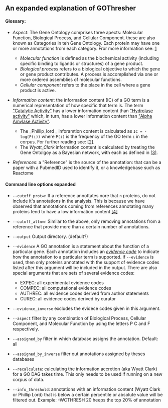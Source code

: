 ## An expanded explanation of GOThresher

#### Glossary:
+ _Aspect_: The Gene Ontology comprises three apects: Molecular Function, Biological Process, and Cellular Component. these are also known as Categories in teh Gene Ontology. Each protein may have one or more annotations from each category. Fror more information see: [1](https://www.ncbi.nlm.nih.gov/pmc/articles/PMC3037419/)
    + _Molecular function_ is defined as the biochemical activity (including specific binding to ligands or structures) of a gene product. 
    + _Biological process_ refers to a biological objective to which the gene or gene product contributes. A process is accomplished via one or more ordered assemblies of molecular functions.
    + _Cellular component_ refers to the place in the cell where a gene product is active.


+ _Information content_: the information content (IC) of a GO term is a numerical representation of how specific that term is. The term ["Catalytic Activity"](https://www.ebi.ac.uk/QuickGO/term/GO:0003824) has a lower information content than ["Hydrolase activity"](https://www.ebi.ac.uk/QuickGO/term/GO:0016787) which, in turn, has a lower information content than ["Alpha Amylase Activity"](https://www.ebi.ac.uk/QuickGO/term/GO:0004556). 
    + The _Phillip_lord _ inforamtion content is calculated as `IC = -log(P(i))` where `P(i)` is the frequency of the GO term `i` in the corpus. For further reading see: [[2]](https://journals.plos.org/ploscompbiol/article?id=10.1371/journal.pcbi.1000443).
    + The _Wyatt_Clark_ information content  is calculated by treating the Gene Ontolgoy as a Bayesian network, with each  as defined in [[3]]().
+ _References_: a "Reference" is the source of the annotation: that can be a paper with a PubmedID used to identify it, or a knowledgebase such as Reactome


#### Command line options expanded 

+ `--cutoff_prot=n`
If a reference annottates nore that `n` proteins, do not include it's annotations in the analysis. This is because we have observed that annotations coming from references annotating many proteins tend to have a low information content [[4]](https://journals.plos.org/ploscompbiol/article/authors?id=10.1371/journal.pcbi.1003063)

+ `--cutoff_attn=n`
Similar to the above, only removing annotations from a reference that provide more than a certain number of annotations.

+ `--output`
Output directory. (default?)

+ `--evidence`
A GO annotation is a statement about the function of a particular gene. Each annotation includes an [_evidence code_](http://geneontology.org/docs/guide-go-evidence-codes/) to indicate how the annotation to a particular term is supported. if `--evidence` is used, then only proteins annotated with the support of evidence codes listed after this argument will be included in the output. There are also special arguments that are sets of several evidence codes:

    + EXPEC: all experimental evidence codes
    + COMPEC: all computational evidence codes
    + AUTHREC: all evidence codes derived from author statements
    + CUREC: all evidence codes derived by curator

+ `--evidence_inverse` excludes the evidece codes given in this argument.
+ `--aspect` filter by any combination of Biological Process, Cellular Component, and Molecular Function by using the letters P C and F respectively.
+ `--assigned_by` filter in which database assigns the annotation. Default: all 
+ `--assigned_by_inverse` filter out annotations assigned by theses databases
+ `--recalculate`: calculating the information accretion (aka Wyatt Clark) for a GO DAG takes time. This only needs to be used if running on a new corpus of data.
+ `--info_threshold`: annotations with an information content (Wyatt Clark or Phillip Lord)  that is below a certain percentile or absolute value will be filtered out. Example: -WCTHRESH 20 heeps the top 20% of annotation

 




